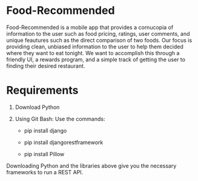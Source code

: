# Food-Recommended

Food-Recommended is a mobile app that provides a cornucopia of information to the user such as food pricing, ratings, user comments, 
and unique feautures such as the direct comparison of two foods. Our focus is providing clean, unbiased information to the user to
help them decided where they want to eat tonight. We want to accomplish this through a friendly UI, a rewards program, and a simple track
of getting the user to finding their desired restaurant.


# Requirements
  1) Download Python
  2) Using Git Bash:
      Use the commands: 
     
     - pip install django 
                     
     - pip install djangorestframework
     
     - pip install Pillow
  
  Downloading Python and the libraries above give you the necessary frameworks to run a REST API.
  
